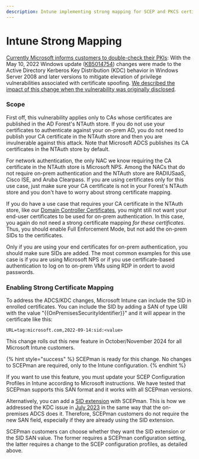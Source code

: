 ```yaml
---
description: Intune implementing strong mapping for SCEP and PKCS certificates
---
```


# Intune Strong Mapping

[Currently Microsoft informs customers to double-check their PKIs](https://techcommunity.microsoft.com/t5/intune-customer-success/support-tip-implementing-strong-mapping-in-microsoft-intune/ba-p/4053376): With the May 10, 2022 Windows update ([KB5014754](https://support.microsoft.com/topic/kb5014754-certificate-based-authentication-changes-on-windows-domain-controllers-ad2c23b0-15d8-4340-a468-4d4f3b188f16)) changes were made to the Active Directory Kerberos Key Distribution (KDC) behavior in Windows Server 2008 and later versions to mitigate elevation of privilege vulnerabilities associated with certificate spoofing. [We described the impact of this change when the vulnerability was originally disclosed](../other/troubleshooting/certifried.md).

### Scope

First off, this vulnerability applies only to CAs whose certificates are published in the AD Forest's NTAuth store. If you do not use your certificates to authenticate against your on-prem AD, you do not need to publish your CA certificate in the NTAuth store and then you are invulnerable against this attack. Note that Microsoft ADCS publishes its CA certificates in the NTAuth store by default.

For network authentication, the only NAC we know requiring the CA certificate in the NTAuth store is Microsoft NPS. Among the NACs that do not require on-prem authentication and the NTAuth store are RADIUSaaS, Cisco ISE, and Aruba Clearpass. If you are using certificates only for this use case, just make sure your CA certificate is not in your Forest's NTAuth store and you don't have to worry about strong certificate mapping.

If you do have a use case that requires your CA certificate in the NTAuth store, like our [Domain Controller Certificates](../certificate-management/domain-controller-certificates.md), you might still not want your end-user certificates to be used for on-prem authentication. In this case, you again do not need a strong certificate mapping _for these certificates_. Thus, you should enable Full Enforcement Mode, but not add the on-prem SIDs to the certificates.

Only if you are using your end certificates for on-prem authentication, you should make sure SIDs are added. The most common examples for this use case is if you are using Microsoft NPS or if you use certificate-based authentication to log on to on-prem VMs using RDP in ordert to avoid passwords.

### Enabling Strong Certificate Mapping

To address the ADCS/KDC changes, Microsoft Intune can include the SID in enrolled certificates. You can include the SID by adding a SAN of type URI with the value "\{{OnPremisesSecurityIdentifier\}}" and it will appear in the certificate like this:

```
URL=tag:microsoft.com,2022-09-14:sid:<value>
```

This change rolls out this new feature in October/November 2024 for all Microsoft Intune customers.

{% hint style="success" %}
SCEPman is ready for this change. No changes to SCEPman are required, only to the Intune configuration.
{% endhint %}

If you want to use this feature, you must update your SCEP Configuration Profiles in Intune according to Microsoft instructions. We have tested that SCEPman supports this SAN format and it works with all SCEPman versions.

Alternatively, you can add a [SID extension](application-settings/certificates.md#appconfig-addsidextension) with SCEPman. This is how we addressed the KDC issue in [July 2023](../changelog.md#scepman-2.5.892) in the same way that the on-premises ADCS does it. Therefore, SCEPman customers do not require the new SAN field, especially if they are already using the SID extension.

SCEPman customers can choose whether they want the SID extension or the SID SAN value. The former requires a SCEPman configuration setting, the latter requires a change to the SCEP configuration profiles, as detailed above.
